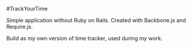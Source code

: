 #TrackYourTime

Simple application without Ruby on Rails.
Created with Backbone.js and Require.js.

Build as my own version of time tracker, used during my work.
